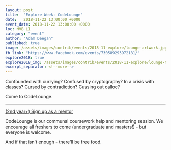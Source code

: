 ```yaml
---
layout: post
title:  "Explore Week: CodeLounge"
date:   2018-11-22 13:00:00 +0000
event_date: 2018-11-22 13:00:00 +0000
loc: MVB L1
category: "event"
author: "Adam Deegan"
published: true
image: /assets/images/contrib/events/2018-11-explore/lounge-artwork.jpg
fb_link: "https://www.facebook.com/events/730589293972181/"
explore2018: true
explore2018_img: /assets/images/contrib/events/2018-11-explore/lounge-Newsletter.jpg
excerpt_separator: <!--more-->
---
```


Confounded with currying? Confused by cryptography? In a crisis with classes? Cursed by contradiction? Cussing out calloc?

Come to CodeLounge.

---

<a class="btn btn--dark" href="https://goo.gl/forms/uABedTlCQ4RTjuVy2">
  (2nd year+) Sign up as a mentor
</a>
<!--more-->

CodeLounge is our communal coursework help and mentoring session. We encourage all freshers to come (undergraduate and masters!) - but everyone is welcome.

And if that isn't enough - there'll be free food.
